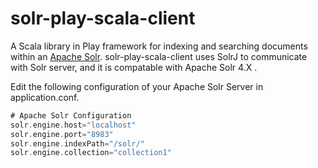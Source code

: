 solr-play-scala-client
======================

A Scala library in Play framework for indexing and searching documents within an [Apache Solr](http://lucene.apache.org/solr/). solr-play-scala-client uses SolrJ to communicate with Solr server, and it is compatable with Apache Solr 4.X .


Edit the following configuration of your Apache Solr Server in application.conf.

```scala
# Apache Solr Configuration
solr.engine.host="localhost"
solr.engine.port="8983"
solr.engine.indexPath="/solr/"
solr.engine.collection="collection1"
```

